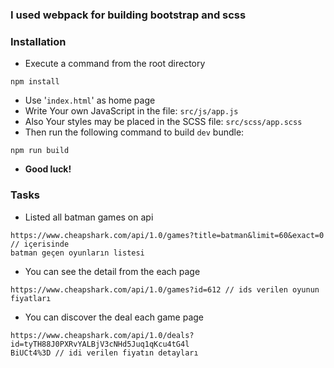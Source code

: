 ### I used webpack for building bootstrap and scss

### Installation

- Execute a command from the root directory

```
npm install
```

- Use '`index.html`' as home page
- Write Your own JavaScript in the file: `src/js/app.js`
- Also Your styles may be placed in the SCSS file: `src/scss/app.scss`
- Then run the following command to build `dev` bundle:

```
npm run build
```

- **Good luck!**

### Tasks

- Listed all batman games on api

```
https://www.cheapshark.com/api/1.0/games?title=batman&limit=60&exact=0 // içerisinde
batman geçen oyunların listesi
```

- You can see the detail from the each page

```
https://www.cheapshark.com/api/1.0/games?id=612 // ids verilen oyunun fiyatları
```

- You can discover the deal each game page

```
https://www.cheapshark.com/api/1.0/deals?id=tyTH88J0PXRvYALBjV3cNHd5Juq1qKcu4tG4l
BiUCt4%3D // idi verilen fiyatın detayları

```
